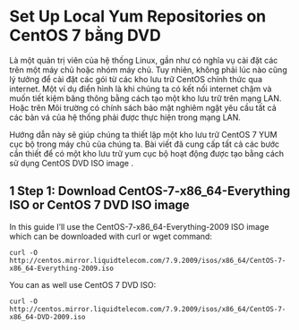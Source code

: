 # Set Up Local Yum Repositories on CentOS 7 bằng DVD

Là một quản trị viên của hệ thống Linux, gần như có nghĩa vụ cài đặt các trên một máy chủ hoặc nhóm máy chủ. Tuy nhiên, không phải lúc nào cũng lý tưởng để cài đặt các gói từ các kho lưu trữ  CentOS chính thức  qua internet. Một ví dụ điển hình là khi chúng ta có kết nối internet chậm và muốn tiết kiệm băng thông bằng cách tạo một kho lưu trữ trên mạng LAN. Hoặc trên Môi trường có chính sách bảo mật nghiêm ngặt yêu cầu tất cả các bản vá của hệ thống phải được thực hiện trong mạng LAN.

Hướng dẫn này sẽ giúp chúng ta thiết lập một kho lưu trữ CentOS 7 YUM cục bộ trong máy chủ của chúng ta. Bài viết đã cung cấp tất cả các bước cần thiết để có một kho lưu trữ yum cục bộ hoạt động được tạo bằng cách sử dụng  CentOS DVD ISO image . 

## 1 Step 1: Download CentOS-7-x86_64-Everything ISO or CentOS 7 DVD ISO image

In this guide I’ll use the CentOS-7-x86_64-Everything-2009 ISO image which can be downloaded with curl or wget command:

```
curl -O http://centos.mirror.liquidtelecom.com/7.9.2009/isos/x86_64/CentOS-7-x86_64-Everything-2009.iso
```

You can as well use CentOS 7 DVD ISO:

```
curl -O http://centos.mirror.liquidtelecom.com/7.9.2009/isos/x86_64/CentOS-7-x86_64-DVD-2009.iso
```


